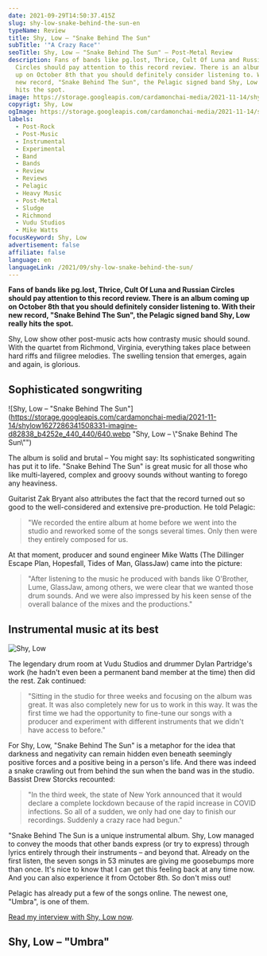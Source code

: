 ```yaml
---
date: 2021-09-29T14:50:37.415Z
slug: shy-low-snake-behind-the-sun-en
typeName: Review
title: Shy, Low – "Snake Behind The Sun"
subTitle: '"A Crazy Race"'
seoTitle: Shy, Low – "Snake Behind The Sun" – Post-Metal Review
description: Fans of bands like pg.lost, Thrice, Cult Of Luna and Russian
  Circles should pay attention to this record review. There is an album coming
  up on October 8th that you should definitely consider listening to. With their
  new record, "Snake Behind The Sun", the Pelagic signed band Shy, Low really
  hits the spot.
image: https://storage.googleapis.com/cardamonchai-media/2021-11-14/shy-low-imagine-080818_3c362b_1024_768/640.webp
copyrigt: Shy, Low
ogImage: https://storage.googleapis.com/cardamonchai-media/2021-11-14/shy-low-fb-imagine-080818_312e28_1200_628/640.webp
labels:
  - Post-Rock
  - Post-Music
  - Instrumental
  - Experimental
  - Band
  - Bands
  - Review
  - Reviews
  - Pelagic
  - Heavy Music
  - Post-Metal
  - Sludge
  - Richmond
  - Vudu Studios
  - Mike Watts
focusKeyword: Shy, Low
advertisement: false
affiliate: false
language: en
languageLink: /2021/09/shy-low-snake-behind-the-sun/
---
```


**Fans of bands like pg.lost, Thrice, Cult Of Luna and Russian Circles should pay attention to this record review. There is an album coming up on October 8th that you should definitely consider listening to. With their new record, "Snake Behind The Sun", the Pelagic signed band Shy, Low really hits the spot.**

Shy, Low show other post-music acts how contrasty music should sound.  With the quartet from Richmond, Virginia, everything takes place between hard riffs and filigree melodies. The swelling tension that emerges, again and again, is glorious.

## Sophisticated songwriting

![Shy, Low – "Snake Behind The Sun"](https://storage.googleapis.com/cardamonchai-media/2021-11-14/shylow1627286341508331-imagine-d82838_b4252e_440_440/640.webp "Shy, Low – \\"Snake Behind The Sun\\"")

The album is solid and brutal –  You might say: Its sophisticated songwriting has put it to life. "Snake Behind The Sun" is great music for all those who like multi-layered, complex and groovy sounds without wanting to forego any heaviness.

Guitarist Zak Bryant also attributes the fact that the record turned out so good to the well-considered and extensive pre-production. He told Pelagic:

> "We recorded the entire album at home before we went into the studio and reworked some of the songs several times. Only then were they entirely composed for us. 

At that moment, producer and sound engineer Mike Watts (The Dillinger Escape Plan, Hopesfall, Tides of Man, GlassJaw) came into the picture:

> "After listening to the music he produced with bands like O'Brother, Lume, GlassJaw, among others, we were clear that we wanted those drum sounds. And we were also impressed by his keen sense of the overall balance of the mixes and the productions."

## Instrumental music at its best

![Shy, Low](https://storage.googleapis.com/cardamonchai-media/2021-11-14/shy-low-1-imagine-181818_424242_532_800/640.webp "Shy, Low")

The legendary drum room at Vudu Studios and drummer Dylan Partridge's work (he hadn't even been a permanent band member at the time) then did the rest. Zak continued:

> "Sitting in the studio for three weeks and focusing on the album was great. It was also completely new for us to work in this way. It was the first time we had the opportunity to fine-tune our songs with a producer and experiment with different instruments that we didn't have access to before."

For Shy, Low, "Snake Behind The Sun" is a metaphor for the idea that darkness and negativity can remain hidden even beneath seemingly positive forces and a positive being in a person's life. And there was indeed a snake crawling out from behind the sun when the band was in the studio. Bassist Drew Storcks recounted:

> "In the third week, the state of New York announced that it would declare a complete lockdown because of the rapid increase in COVID infections. So all of a sudden, we only had one day to finish our recordings. Suddenly a crazy race had begun."

"Snake Behind The Sun is a unique instrumental album. Shy, Low managed to convey the moods that other bands express (or try to express) through lyrics entirely through their instruments – and beyond that. Already on the first listen, the seven songs in 53 minutes are giving me goosebumps more than once. It's nice to know that I can get this feeling back at any time now. And you can also experience it from October 8th. So don't miss out!

Pelagic has already put a few of the songs online. The newest one, "Umbra", is one of them.

[Read my interview with Shy, Low now](/2021/10/shy-low-interview-en/).

## Shy, Low – "Umbra"

<YouTube id="MkiJA5-UbQc" />